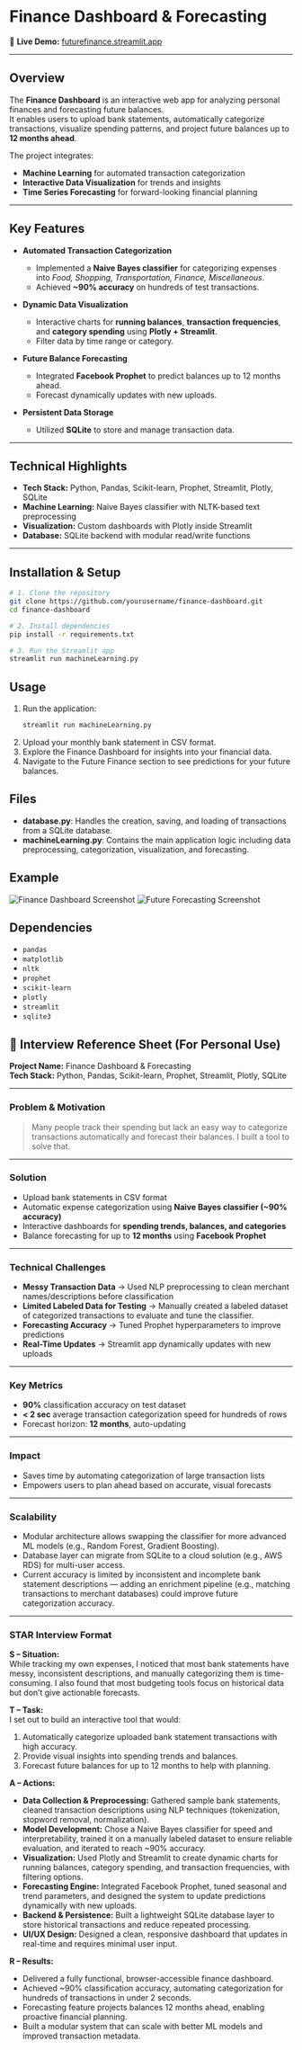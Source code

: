 # Finance Dashboard & Forecasting

🔗 **Live Demo:** [futurefinance.streamlit.app](https://futurefinance.streamlit.app/)  

---

## Overview
The **Finance Dashboard** is an interactive web app for analyzing personal finances and forecasting future balances.  
It enables users to upload bank statements, automatically categorize transactions, visualize spending patterns, and project future balances up to **12 months ahead**.

The project integrates:
- **Machine Learning** for automated transaction categorization
- **Interactive Data Visualization** for trends and insights
- **Time Series Forecasting** for forward-looking financial planning

---

## Key Features
- **Automated Transaction Categorization**  
  - Implemented a **Naive Bayes classifier** for categorizing expenses into *Food, Shopping, Transportation, Finance, Miscellaneous*.
  - Achieved **~90% accuracy** on hundreds of test transactions.

- **Dynamic Data Visualization**  
  - Interactive charts for **running balances**, **transaction frequencies**, and **category spending** using **Plotly + Streamlit**.
  - Filter data by time range or category.

- **Future Balance Forecasting**  
  - Integrated **Facebook Prophet** to predict balances up to 12 months ahead.
  - Forecast dynamically updates with new uploads.

- **Persistent Data Storage**  
  - Utilized **SQLite** to store and manage transaction data.

---

## Technical Highlights
- **Tech Stack:** Python, Pandas, Scikit-learn, Prophet, Streamlit, Plotly, SQLite
- **Machine Learning:** Naive Bayes classifier with NLTK-based text preprocessing
- **Visualization:** Custom dashboards with Plotly inside Streamlit
- **Database:** SQLite backend with modular read/write functions

---

## Installation & Setup
```bash
# 1. Clone the repository
git clone https://github.com/yourusername/finance-dashboard.git
cd finance-dashboard

# 2. Install dependencies
pip install -r requirements.txt

# 3. Run the Streamlit app
streamlit run machineLearning.py
```
## Usage

1. Run the application:
    ```bash
    streamlit run machineLearning.py
    ```
2. Upload your monthly bank statement in CSV format.
3. Explore the Finance Dashboard for insights into your financial data.
4. Navigate to the Future Finance section to see predictions for your future balances.

## Files

- **database.py**: Handles the creation, saving, and loading of transactions from a SQLite database.
- **machineLearning.py**: Contains the main application logic including data preprocessing, categorization, visualization, and forecasting.

## Example

![Finance Dashboard Screenshot](https://i.gyazo.com/2ae2f95eb65285081b9c9b0e0b465aad.png)
![Future Forecasting Screenshot](https://i.gyazo.com/e445507381d51068a02476357ec8f44a.png)
## Dependencies

- `pandas`
- `matplotlib`
- `nltk`
- `prophet`
- `scikit-learn`
- `plotly`
- `streamlit`
- `sqlite3`


## 📌 Interview Reference Sheet (For Personal Use)

**Project Name:** Finance Dashboard & Forecasting  
**Tech Stack:** Python, Pandas, Scikit-learn, Prophet, Streamlit, Plotly, SQLite  

---

### **Problem & Motivation**
> Many people track their spending but lack an easy way to categorize transactions automatically and forecast their balances. I built a tool to solve that.

---

### **Solution**
- Upload bank statements in CSV format  
- Automatic expense categorization using **Naive Bayes classifier (~90% accuracy)**  
- Interactive dashboards for **spending trends, balances, and categories**  
- Balance forecasting for up to **12 months** using **Facebook Prophet**  

---

### **Technical Challenges**
- **Messy Transaction Data** → Used NLP preprocessing to clean merchant names/descriptions before classification  
- **Limited Labeled Data for Testing** → Manually created a labeled dataset of categorized transactions to evaluate and tune the classifier.  
- **Forecasting Accuracy** → Tuned Prophet hyperparameters to improve predictions  
- **Real-Time Updates** → Streamlit app dynamically updates with new uploads  

---

### **Key Metrics**
- **90%** classification accuracy on test dataset  
- **< 2 sec** average transaction categorization speed for hundreds of rows  
- Forecast horizon: **12 months**, auto-updating  

---

### **Impact**
- Saves time by automating categorization of large transaction lists  
- Empowers users to plan ahead based on accurate, visual forecasts  

---

### **Scalability**
- Modular architecture allows swapping the classifier for more advanced ML models (e.g., Random Forest, Gradient Boosting).  
- Database layer can migrate from SQLite to a cloud solution (e.g., AWS RDS) for multi-user access.  
- Current accuracy is limited by inconsistent and incomplete bank statement descriptions — adding an enrichment pipeline (e.g., matching transactions to merchant databases) could improve future categorization accuracy.  

---

### **STAR Interview Format**
**S – Situation:**  
While tracking my own expenses, I noticed that most bank statements have messy, inconsistent descriptions, and manually categorizing them is time-consuming. I also found that most budgeting tools focus on historical data but don’t give actionable forecasts.  

**T – Task:**  
I set out to build an interactive tool that would:
1. Automatically categorize uploaded bank statement transactions with high accuracy.  
2. Provide visual insights into spending trends and balances.  
3. Forecast future balances for up to 12 months to help with planning.  

**A – Actions:**  
- **Data Collection & Preprocessing:** Gathered sample bank statements, cleaned transaction descriptions using NLP techniques (tokenization, stopword removal, normalization).  
- **Model Development:** Chose a Naive Bayes classifier for speed and interpretability, trained it on a manually labeled dataset to ensure reliable evaluation, and iterated to reach ~90% accuracy.  
- **Visualization:** Used Plotly and Streamlit to create dynamic charts for running balances, category spending, and transaction frequencies, with filtering options.  
- **Forecasting Engine:** Integrated Facebook Prophet, tuned seasonal and trend parameters, and designed the system to update predictions dynamically with new uploads.  
- **Backend & Persistence:** Built a lightweight SQLite database layer to store historical transactions and reduce repeated processing.  
- **UI/UX Design:** Designed a clean, responsive dashboard that updates in real-time and requires minimal user input.  

**R – Results:**  
- Delivered a fully functional, browser-accessible finance dashboard.  
- Achieved ~90% classification accuracy, automating categorization for hundreds of transactions in under 2 seconds.  
- Forecasting feature projects balances 12 months ahead, enabling proactive financial planning.  
- Built a modular system that can scale with better ML models and improved transaction metadata.  
 
